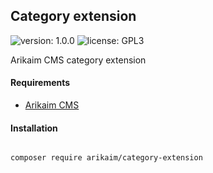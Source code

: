## Category extension
![version: 1.0.0](https://img.shields.io/github/release/arikaim/category-extension.svg)
![license: GPL3](https://img.shields.io/badge/License-GPLv3-blue.svg)


Arikaim CMS category extension


#### Requirements 
  * [Arikaim CMS](https://github.com/arikaim/arikaim)


#### Installation

```sh

composer require arikaim/category-extension

```
